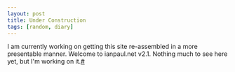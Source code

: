 ```yaml
---
layout: post
title: Under Construction
tags: [random, diary]
---
```


I am currently working on getting this site re-assembled in a more presentable manner. Welcome to ianpaul.net v2.1. Nothing much to see here yet, but I'm working on it.[#](#graph-one)
